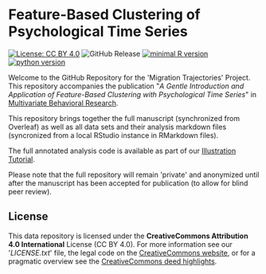 # Feature-Based Clustering of Psychological Time Series

[![License: CC BY 4.0](https://img.shields.io/badge/License-CC_BY_4.0-lightgrey.svg)](https://creativecommons.org/licenses/by/4.0/)
![GitHub Release](https://img.shields.io/github/v/release/JannisCodes/migration-trajectories?label=version)
[![minimal R version](https://img.shields.io/badge/R%3E%3D-4.1.1-6666ff.svg)](https://cran.r-project.org/)
[![python version](https://img.shields.io/badge/python-v3.10.6-blue)](https://www.python.org/downloads/release/python-3106/)

Welcome to the GitHub Repository for the 'Migration Trajectories' Project. This repository accompanies the publication "_A Gentle Introduction and Application of Feature-Based Clustering with Psychological Time Series_" in [Multivariate Behavioral Research](https://www.tandfonline.com/toc/hmbr20/current).

This repository brings together the full manuscript (synchronized from Overleaf) as well as all data sets and their analysis markdown files (syncronized from a local RStudio instance in RMarkdown files).

The full annotated analysis code is available as part of our [Illustration Tutorial](https://janniscodes.github.io/ts-feature-clustering-illustration/).

Please note that the full repository will remain 'private' and anonymized until after the manuscript has been accepted for publication (to allow for blind peer review).

## License
This data repository is licensed under the **CreativeCommons Attribution 4.0 International** License (CC BY 4.0). For more information see our '_LICENSE.txt_' file, the legal code on the [CreativeCommons website](https://creativecommons.org/licenses/by/4.0/legalcode), or for a pragmatic overview see the [CreativeCommons deed highlights](https://creativecommons.org/licenses/by/4.0/).

